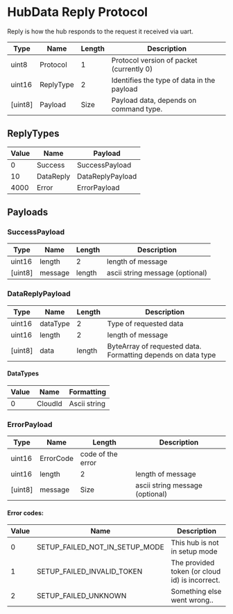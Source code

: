 

# HubData Reply Protocol

Reply is how the hub responds to the request it received via uart.

Type | Name | Length | Description
--- | --- | --- | ---
uint8 | Protocol | 1 | Protocol version of packet (currently 0)
uint16 | ReplyType | 2 | Identifies the type of data in the payload
[uint8] | Payload | Size | Payload data, depends on command type.

## ReplyTypes

Value | Name |  Payload
--- | --- | ---
| 0 | Success | SuccessPayload |
| 10 | DataReply | DataReplyPayload |
| 4000 | Error | ErrorPayload |

## Payloads

### SuccessPayload

Type | Name | Length | Description
--- | --- | --- | ---
uint16 | length | 2 | length of message
[uint8] | message | length | ascii string message (optional)


### DataReplyPayload

Type | Name | Length | Description
--- | --- | --- | ---
uint16 | dataType | 2 | Type of requested data
uint16 | length | 2 | length of message
[uint8] | data | length | ByteArray of requested data. Formatting depends on data type

#### DataTypes

Value | Name | Formatting
--- | ---  | ----
0 | CloudId | Ascii string

### ErrorPayload

Type | Name | Length | Description
--- | --- | --- | ---
uint16 | ErrorCode | code of the error |
uint16 | length | 2 | length of message
[uint8] | message | Size | ascii string message (optional)


#### Error codes:

Value | Name |  Description
--- | --- | ---
| 0 | SETUP_FAILED_NOT_IN_SETUP_MODE | This hub is not in setup mode |
| 1 | SETUP_FAILED_INVALID_TOKEN | The provided token (or cloud id) is incorrect. |
| 2 | SETUP_FAILED_UNKNOWN       | Something else went wrong.. |
